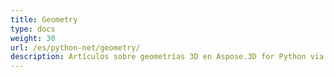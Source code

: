 ```yaml
---
title: Geometry
type: docs
weight: 30
url: /es/python-net/geometry/
description: Artículos sobre geometrías 3D en Aspose.3D for Python via .NET.
---
```

